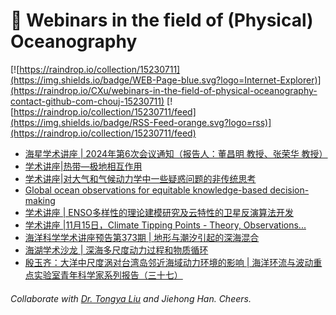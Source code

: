 # 🌊 Webinars in the field of (Physical) Oceanography

[![https://raindrop.io/collection/15230711](https://img.shields.io/badge/WEB-Page-blue.svg?logo=Internet-Explorer)](https://raindrop.io/CXu/webinars-in-the-field-of-physical-oceanography-contact-github-com-chouj-15230711) [![https://raindrop.io/collection/15230711/feed](https://img.shields.io/badge/RSS-Feed-orange.svg?logo=rss)](https://raindrop.io/collection/15230711/feed)

<!-- BLOG-POST-LIST:START -->
- [海星学术讲座 | 2024年第6次会议通知（报告人：董昌明 教授、张荣华 教授）](https://mp.weixin.qq.com/s/CFoJEDF2UYgR1DwUBCax8Q)
- [学术讲座|热带—极地相互作用](https://mp.weixin.qq.com/s/XT-HXGP_xfGpFX8_bczV3g)
- [学术讲座|对大气和气候动力学中一些疑惑问题的非传统思考](https://mp.weixin.qq.com/s/lVL-EaIXliay_dQ48aX3Wg)
- [Global ocean observations for equitable knowledge-based decision-making](https://www.youtube.com/watch?v=2wFGiLQHIlU)
- [学术讲座 | ENSO多样性的理论建模研究及云特性的卫星反演算法开发](https://mp.weixin.qq.com/s/zymS0kOafdzJichcb-voGw)
- [学术讲座 |11月15日，Climate Tipping Points - Theory, Observations...](https://mp.weixin.qq.com/s/tqRNijOnjeuvw1p1ajdjnA)
- [海洋科学学术讲座预告第373期 | 地形与潮汐引起的深海混合](https://mp.weixin.qq.com/s/tFX2ZM9GqY9VrbrZCFW6ZA)
- [海湖学术沙龙 | 深海多尺度动力过程和物质循环](https://mp.weixin.qq.com/s/Hr8LG46RBvPQ7pzpvEAQdw)
- [殷玉齐：大洋中尺度涡对台湾岛邻近海域动力环境的影响 | 海洋环流与波动重点实验室青年科学家系列报告（三十七）](https://mp.weixin.qq.com/s/A5xGMeGwnNyK5BhHvAF22Q)
<!-- BLOG-POST-LIST:END -->

###### Collaborate with [Dr. Tongya Liu](https://liutongya.github.io/) and Jiehong Han. Cheers.
